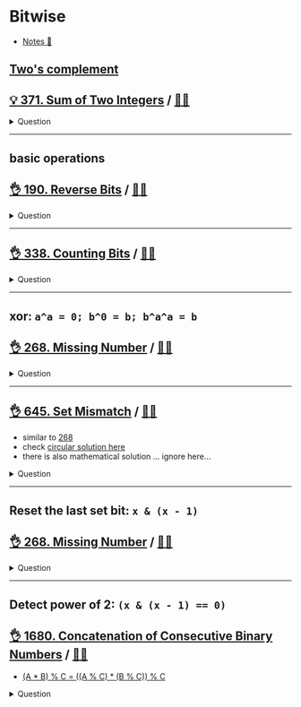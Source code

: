 # Bitwise

- [Notes :notebook:](../../_notes/bitwise.md)

## [Two's complement](../../_notes/bitwise.md#twos-complement)

## [:bulb: 371. Sum of Two Integers](https://leetcode.com/problems/sum-of-two-integers/) / [:man_technologist:](sum_of_2_ints.h)

<details><summary markdown="span">Question</summary>

```markdown
Given two integers a and b, return the sum of the two integers without using the operators + and -.
```

</details>

------------------------------------------------------------------------------

## basic operations

## [:ok_hand: 190. Reverse Bits](https://leetcode.com/problems/missing-number/) / [:man_technologist:](reverse_bits.h)

<details><summary markdown="span">Question</summary>

```markdown
Reverse bits of a given 32 bits unsigned integer.

Input:            n = 00000010100101000001111010011100
Output:    964176192 (00111001011110000010100101000000)
```

</details>

------------------------------------------------------------------------------

## [:ok_hand: 338. Counting Bits](https://leetcode.com/problems/counting-bits/) / [:man_technologist:](counting_bits.h)

<details><summary markdown="span">Question</summary>

```markdown
Given an integer n, return an array ans of length n + 1 such that
for each i (0 <= i <= n),
ans[i] is the number of 1's in the binary representation of i.

Input: n = 5
Output: [0,1,1,2,1,2]
```

</details>

------------------------------------------------------------------------------

## xor: `a^a = 0; b^0 = b; b^a^a = b`

## [:ok_hand: 268. Missing Number](https://leetcode.com/problems/missing-number/) / [:man_technologist:](missing_num.h)

<details><summary markdown="span">Question</summary>

```markdown
Given an array nums containing n distinct numbers in the range [0, n], return the only number in the range that is missing from the array.

Input: nums = [3,0,1]
Output: 2
```

</details>

------------------------------------------------------------------------------

## [:ok_hand: 645. Set Mismatch](https://leetcode.com/problems/set-mismatch/) / [:man_technologist:](set_mismatch.h)

- similar to [268](#ok_hand-268-missing-number-dart)
- check [circular solution here](../sorting/set_mismatch_circular_sort.h)
- there is also mathematical solution ... ignore here...

<details><summary markdown="span">Question</summary>

```markdown
You have a set of integers s, which originally contains all the numbers from 1 to n.

Unfortunately, due to some error, one of the numbers in s got duplicated to
another number in the set, which results in repetition of one number and loss of
another number.

You are given an integer array nums representing the data status of this set
after the error.

Find the number that occurs twice and the number that is missing and
return them in the form of an array.

Example 1:
Input: nums = [1,2,2,4]
Output: [2,3]

Example 2:
Input: nums = [1,1]
Output: [1,2]
```

</details>

------------------------------------------------------------------------------

## Reset the last set bit: `x & (x - 1)`

## [:ok_hand: 268. Missing Number](https://leetcode.com/problems/number-of-1-bits/) / [:man_technologist:](number_of_setbit.h)

<details><summary markdown="span">Question</summary>

```markdown
Write a function that takes an unsigned integer and
returns the number of '1' bits it has (also known as the Hamming weight).
```

</details>

------------------------------------------------------------------------------

## Detect power of 2: `(x & (x - 1) == 0)`

## [:ok_hand: 1680. Concatenation of Consecutive Binary Numbers](https://leetcode.com/problems/concatenation-of-consecutive-binary-numbers/) / [:man_technologist:](concat_consecutive_binary_nums.h)

- [(A * B) % C = ((A % C) * (B % C)) % C](../../_notes/math.md#modular-multiplication-property)

<details><summary markdown="span">Question</summary>
```markdown
- Given an integer n, return the decimal value of the binary string formed by concatenating the binary representations of 1 to n in order, modulo 10^9 + 7.

Input: n = 3
Output: 27
Explanation: In binary, 1, 2, and 3 corresponds to "1", "10", and "11".
After concatenating them, we have "11011", which corresponds to the decimal value 27.

```
</details>

------------------------------------------------------------------------------
